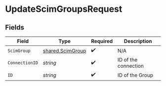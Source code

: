 # UpdateScimGroupsRequest


## Fields

| Field                                                       | Type                                                        | Required                                                    | Description                                                 |
| ----------------------------------------------------------- | ----------------------------------------------------------- | ----------------------------------------------------------- | ----------------------------------------------------------- |
| `ScimGroup`                                                 | [shared.ScimGroup](../../../pkg/models/shared/scimgroup.md) | :heavy_check_mark:                                          | N/A                                                         |
| `ConnectionID`                                              | *string*                                                    | :heavy_check_mark:                                          | ID of the connection                                        |
| `ID`                                                        | *string*                                                    | :heavy_check_mark:                                          | ID of the Group                                             |